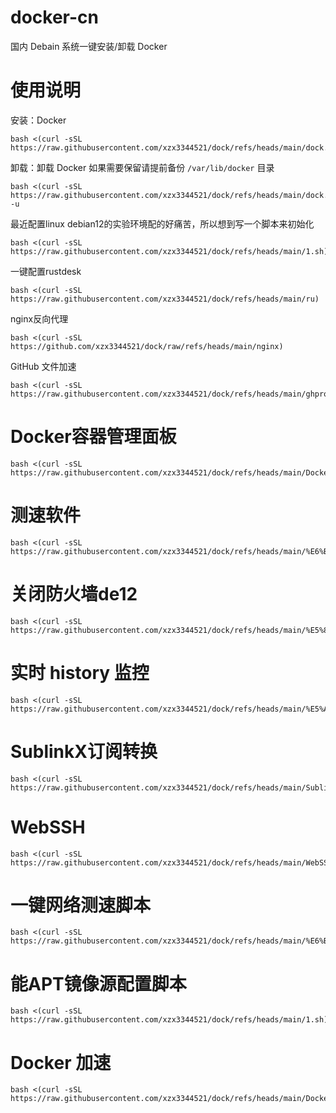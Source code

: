 # docker-cn
国内 Debain 系统一键安装/卸载 Docker

# 使用说明
安装：Docker
```
bash <(curl -sSL https://raw.githubusercontent.com/xzx3344521/dock/refs/heads/main/dock.sh)
```
卸载：卸载 Docker
如果需要保留请提前备份 `/var/lib/docker` 目录
```
bash <(curl -sSL https://raw.githubusercontent.com/xzx3344521/dock/refs/heads/main/dock.sh) -u
```
最近配置linux debian12的实验环境配的好痛苦，所以想到写一个脚本来初始化
```
bash <(curl -sSL https://raw.githubusercontent.com/xzx3344521/dock/refs/heads/main/1.sh)
```
一键配置rustdesk
```
bash <(curl -sSL https://raw.githubusercontent.com/xzx3344521/dock/refs/heads/main/ru)
```
nginx反向代理
```
bash <(curl -sSL https://github.com/xzx3344521/dock/raw/refs/heads/main/nginx)
```
GitHub 文件加速
```
bash <(curl -sSL https://raw.githubusercontent.com/xzx3344521/dock/refs/heads/main/ghproxy)
```
# Docker容器管理面板
```
bash <(curl -sSL https://raw.githubusercontent.com/xzx3344521/dock/refs/heads/main/Docker%E5%AE%B9%E5%99%A8%E7%AE%A1%E7%90%86%E9%9D%A2%E6%9D%BF)
```
# 测速软件
```
bash <(curl -sSL https://raw.githubusercontent.com/xzx3344521/dock/refs/heads/main/%E6%B5%8B%E9%80%9F%E8%BD%AF%E4%BB%B6)
```
# 关闭防火墙de12
```
bash <(curl -sSL https://raw.githubusercontent.com/xzx3344521/dock/refs/heads/main/%E5%85%B3%E9%97%AD%E9%98%B2%E7%81%AB%E5%A2%99de12)
```
# 实时 history 监控
```
bash <(curl -sSL https://raw.githubusercontent.com/xzx3344521/dock/refs/heads/main/%E5%AE%9E%E6%97%B6%20history%20%E7%9B%91%E6%8E%A7)
```
# SublinkX订阅转换
```
bash <(curl -sSL https://raw.githubusercontent.com/xzx3344521/dock/refs/heads/main/SublinkX)
```
# WebSSH
```
bash <(curl -sSL https://raw.githubusercontent.com/xzx3344521/dock/refs/heads/main/WebSSH)
```

# 一键网络测速脚本
```
bash <(curl -sSL https://raw.githubusercontent.com/xzx3344521/dock/refs/heads/main/%E6%B5%8B%E9%80%9F%E4%B8%AD%E6%96%87)
```
# 能APT镜像源配置脚本
```
bash <(curl -sSL https://raw.githubusercontent.com/xzx3344521/dock/refs/heads/main/1.sh)
```
# Docker 加速
```
bash <(curl -sSL https://raw.githubusercontent.com/xzx3344521/dock/refs/heads/main/Docker%20%E5%8A%A0%E9%80%9F)
```

